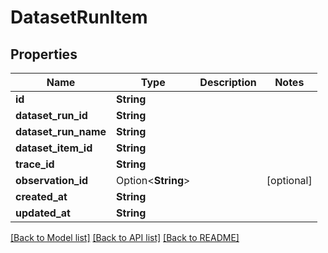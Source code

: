 # DatasetRunItem

## Properties

Name | Type | Description | Notes
------------ | ------------- | ------------- | -------------
**id** | **String** |  | 
**dataset_run_id** | **String** |  | 
**dataset_run_name** | **String** |  | 
**dataset_item_id** | **String** |  | 
**trace_id** | **String** |  | 
**observation_id** | Option<**String**> |  | [optional]
**created_at** | **String** |  | 
**updated_at** | **String** |  | 

[[Back to Model list]](../README.md#documentation-for-models) [[Back to API list]](../README.md#documentation-for-api-endpoints) [[Back to README]](../README.md)


